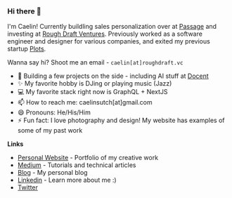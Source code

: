 ### Hi there 👋

I'm Caelin! Currently buildling sales personalization over at [Passage](https://getpassage.co) and investing at [Rough Draft Ventures](https://roughdraft.vc). Previously worked as a software engineer and designer for various companies, and exited my previous startup [Plots](https://whatsplots.app).

Wanna say hi? Shoot me an email - `caelin[at]roughdraft.vc`

- 🔭 Building a few projects on the side - including AI stuff at [Docent](https://trydocent.ai)
- ✨ My favorite hobby is DJing or playing music (Jazz)
- 💻 My favorite stack right now is GraphQL + NextJS
- 📫 How to reach me: caelinsutch[at]gmail.com
- 😄 Pronouns: He/His/Him
- ⚡ Fun fact: I love photography and design! My website has examples of some of my past work

**Links**
- [Personal Website](https://caelinsutch.com) - Portfolio of my creative work
- [Medium](https://medium.com/@caelinsutch) - Tutorials and technical articles
- [Blog](https://blog.caelinsutch.com) - My personal blog
- [Linkedin](https://linkedin.com/in/caelinsutch/) - Learn more about me :)
- [Twitter](https://twitter.com/caelin_sutch)

